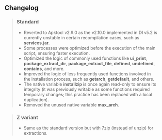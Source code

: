 ## Changelog

> ### Standard
>
> - Reverted to Apktool v2.9.0 as the v2.10.0 implemented in DI v5.2 is currently unstable in certain recompilation cases, such as **services.jar**.
> - Some processes were optimized before the execution of the main script, ensuring faster execution.
> - Optimized the logic of commonly used functions like **ui_print**, **package_extract_dir**, **package_extract_file**, **defined**, **undefined**, **contains**, and more.
> - Improved the logic of less frequently used functions involved in the installation process, such as **getarch**, **getdefault**, and others.
> - The native variable **installzip** is once again read-only to ensure its integrity (it was previously writable as some functions required temporary changes; this practice has been replaced with a local duplication).
> - Removed the unused native variable **max_arch**.

> ### Z variant
>
> - Same as the standard version but with 7zip (instead of unzip) for extractions.
